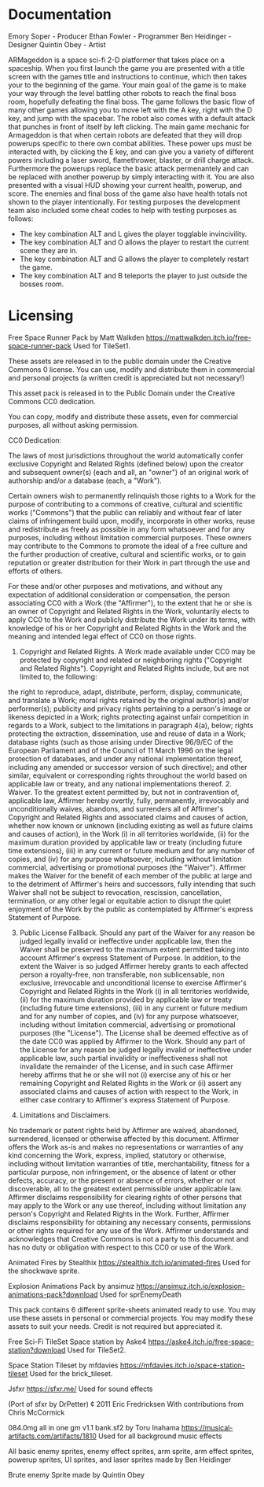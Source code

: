 # Documentation

Emory Soper - Producer
Ethan Fowler - Programmer
Ben Heidinger - Designer
Quintin Obey - Artist

ARMageddon is a space sci-fi 2-D platformer that takes place on a spaceship. When you first launch the game you are presented with a title screen with the games title and instructions to continue, which then takes your to the beginning of the game. Your main goal of the game is to make your way through the level battling other robots to reach the final boss room, hopefully defeating the final boss. The game follows the basic flow of many other games allowing you to move left with the A key, right with the D key, and jump with the spacebar. The robot also comes with a default attack that punches in front of itself by left clicking. The main game mechanic for Armageddon is that when certain robots are defeated that they will drop powerups specific to there own combat abilities. These power ups must be interacted with, by clicking the E key, and can give you a variety of different powers including a laser sword, flamethrower, blaster, or drill charge attack. Furthermore the powerups replace the basic attack permenantely and can be replaced with another powerup by simply interacting with it. You are also presented with a visual HUD showing your current health, powerup, and score. The enemies and final boss of the game also have health totals not shown to the player intentionally. For testing purposes the development team also included some cheat codes to help with testing purposes as follows:

- The key combination ALT and L gives the player togglable invincivility.
- The key combination ALT and O allows the player to restart the current scene they are in.
- The key combination ALT and G allows the player to completely restart the game.
- The key combination ALT and B teleports the player to just outside the bosses room.

# Licensing

Free Space Runner Pack by Matt Walkden
https://mattwalkden.itch.io/free-space-runner-pack
Used for TileSet1.

These assets are released in to the public domain under the Creative Commons 0 license. You can use, modify and distribute them in commercial and personal projects (a written credit is appreciated but not necessary!)

This asset pack is released in to the Public Domain under the Creative Commons CC0 dedication.

You can copy, modify and distribute these assets, even for commercial purposes, all without asking permission.

CC0 Dedication:

The laws of most jurisdictions throughout the world automatically confer exclusive Copyright and Related Rights (defined below) upon the creator and subsequent owner(s) (each and all, an "owner") of an original work of authorship and/or a database (each, a "Work").

Certain owners wish to permanently relinquish those rights to a Work for the purpose of contributing to a commons of creative, cultural and scientific works ("Commons") that the public can reliably and without fear of later claims of infringement build upon, modify, incorporate in other works, reuse and redistribute as freely as possible in any form whatsoever and for any purposes, including without limitation commercial purposes. These owners may contribute to the Commons to promote the ideal of a free culture and the further production of creative, cultural and scientific works, or to gain reputation or greater distribution for their Work in part through the use and efforts of others.

For these and/or other purposes and motivations, and without any expectation of additional consideration or compensation, the person associating CC0 with a Work (the "Affirmer"), to the extent that he or she is an owner of Copyright and Related Rights in the Work, voluntarily elects to apply CC0 to the Work and publicly distribute the Work under its terms, with knowledge of his or her Copyright and Related Rights in the Work and the meaning and intended legal effect of CC0 on those rights.

1. Copyright and Related Rights. A Work made available under CC0 may be protected by copyright and related or neighboring rights ("Copyright and Related Rights"). Copyright and Related Rights include, but are not limited to, the following:

the right to reproduce, adapt, distribute, perform, display, communicate, and translate a Work;
moral rights retained by the original author(s) and/or performer(s);
publicity and privacy rights pertaining to a person's image or likeness depicted in a Work;
rights protecting against unfair competition in regards to a Work, subject to the limitations in paragraph 4(a), below;
rights protecting the extraction, dissemination, use and reuse of data in a Work;
database rights (such as those arising under Directive 96/9/EC of the European Parliament and of the Council of 11 March 1996 on the legal protection of databases, and under any national implementation thereof, including any amended or successor version of such directive); and
other similar, equivalent or corresponding rights throughout the world based on applicable law or treaty, and any national implementations thereof.
2. Waiver. To the greatest extent permitted by, but not in contravention of, applicable law, Affirmer hereby overtly, fully, permanently, irrevocably and unconditionally waives, abandons, and surrenders all of Affirmer's Copyright and Related Rights and associated claims and causes of action, whether now known or unknown (including existing as well as future claims and causes of action), in the Work (i) in all territories worldwide, (ii) for the maximum duration provided by applicable law or treaty (including future time extensions), (iii) in any current or future medium and for any number of copies, and (iv) for any purpose whatsoever, including without limitation commercial, advertising or promotional purposes (the "Waiver"). Affirmer makes the Waiver for the benefit of each member of the public at large and to the detriment of Affirmer's heirs and successors, fully intending that such Waiver shall not be subject to revocation, rescission, cancellation, termination, or any other legal or equitable action to disrupt the quiet enjoyment of the Work by the public as contemplated by Affirmer's express Statement of Purpose.

3. Public License Fallback. Should any part of the Waiver for any reason be judged legally invalid or ineffective under applicable law, then the Waiver shall be preserved to the maximum extent permitted taking into account Affirmer's express Statement of Purpose. In addition, to the extent the Waiver is so judged Affirmer hereby grants to each affected person a royalty-free, non transferable, non sublicensable, non exclusive, irrevocable and unconditional license to exercise Affirmer's Copyright and Related Rights in the Work (i) in all territories worldwide, (ii) for the maximum duration provided by applicable law or treaty (including future time extensions), (iii) in any current or future medium and for any number of copies, and (iv) for any purpose whatsoever, including without limitation commercial, advertising or promotional purposes (the "License"). The License shall be deemed effective as of the date CC0 was applied by Affirmer to the Work. Should any part of the License for any reason be judged legally invalid or ineffective under applicable law, such partial invalidity or ineffectiveness shall not invalidate the remainder of the License, and in such case Affirmer hereby affirms that he or she will not (i) exercise any of his or her remaining Copyright and Related Rights in the Work or (ii) assert any associated claims and causes of action with respect to the Work, in either case contrary to Affirmer's express Statement of Purpose.

4. Limitations and Disclaimers.

No trademark or patent rights held by Affirmer are waived, abandoned, surrendered, licensed or otherwise affected by this document.
Affirmer offers the Work as-is and makes no representations or warranties of any kind concerning the Work, express, implied, statutory or otherwise, including without limitation warranties of title, merchantability, fitness for a particular purpose, non infringement, or the absence of latent or other defects, accuracy, or the present or absence of errors, whether or not discoverable, all to the greatest extent permissible under applicable law.
Affirmer disclaims responsibility for clearing rights of other persons that may apply to the Work or any use thereof, including without limitation any person's Copyright and Related Rights in the Work. Further, Affirmer disclaims responsibility for obtaining any necessary consents, permissions or other rights required for any use of the Work.
Affirmer understands and acknowledges that Creative Commons is not a party to this document and has no duty or obligation with respect to this CC0 or use of the Work.


Animated Fires by Stealthix
https://stealthix.itch.io/animated-fires
Used for the shockwave sprite.


Explosion Animations Pack by ansimuz
https://ansimuz.itch.io/explosion-animations-pack?download
Used for sprEnemyDeath

This pack contains 6 different sprite-sheets animated ready to use.
You may use these assets in personal or commercial projects. You may modify these assets to suit your needs. 
Credit is not required but appreciated it.


Free Sci-Fi TileSet Space station by Aske4
https://aske4.itch.io/free-space-station?download
Used for TileSet2.


Space Station Tileset by mfdavies
https://mfdavies.itch.io/space-station-tileset
Used for the brick_tileset.

Jsfxr
https://sfxr.me/
Used for sound effects

(Port of sfxr by DrPetter)
¢ 2011 Eric Fredricksen
With contributions from Chris McCormick


084.0mg all in one gm v1.1 bank.sf2 by Toru Inahama
https://musical-artifacts.com/artifacts/1810
Used for all background music effects


All basic enemy sprites, enemy effect sprites, arm sprite, arm effect sprites, powerup sprites, UI sprites, and laser sprites made by Ben Heidinger

Brute enemy Sprite made by Quintin Obey

